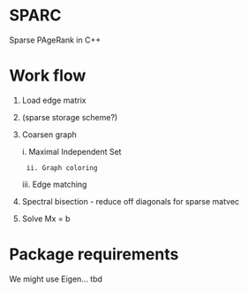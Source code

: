 # SPARC #

Sparse PAgeRank in C++

# Work flow #

1. Load edge matrix

2. (sparse storage scheme?)

3. Coarsen graph

	i. Maximal Independent Set

        ii. Graph coloring

	iii. Edge matching 
	
4. Spectral bisection - reduce off diagonals for sparse matvec

5. Solve Mx = b 

# Package requirements #

We might use Eigen... tbd